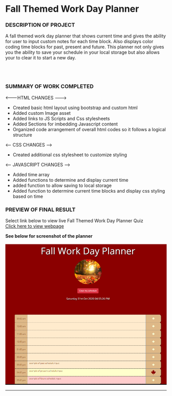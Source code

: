 <h1> Fall Themed Work Day Planner</h1>
<p></p>
<h3>DESCRIPTION OF PROJECT</h3>
A fall themed work day planner that shows current time and gives the ability for user to input custom notes for each time block. Also displays color coding time blocks for past, present and future. This planner not only gives you the ability to save your schedule in your local storage but also allows your to clear it to start a new day. 

<br><br>
<h3>SUMMARY OF WORK COMPLETED</h3>

<---HTML CHANGES --->
- Created basic html layout using bootstrap and custom html 
- Added custom Image asset
- Added links to JS Scripts and Css stylesheets 
- Added Sections for imbedding Javascript content 
- Organized code arrangement of overall html codes so it follows a logical structure

<-- CSS CHANGES -->
- Created additional css stylesheet to customize styling 


<-- JAVASCRIPT CHANGES -->
- Added time array
- Added functions  to determine and display current time 
- added function to allow saving to local storage 
- Added function to determine current time blocks and display css styling based on time 

<p></p>

<h3>PREVIEW OF FINAL RESULT</h3>
<p>

Select link below to view live Fall Themed Work Day Planner  Quiz <br>
<a href="https://lex4736.github.io/fallworkdayplanner/"> Click here to view webpage </a>
<p>
<b>See below for screenshot of the planner<b>
<br><br>
<img src="ScreenshotHW05.PNG" alt="Work Day Planner - Fall Theme">
<br><hr>
